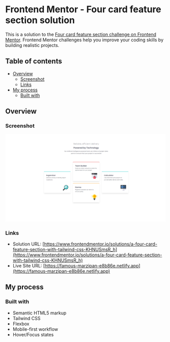 # Frontend Mentor - Four card feature section solution

This is a solution to the [Four card feature section challenge on Frontend Mentor](https://www.frontendmentor.io/challenges/four-card-feature-section-weK1eFYK). Frontend Mentor challenges help you improve your coding skills by building realistic projects.

## Table of contents

- [Overview](#overview)
  - [Screenshot](#screenshot)
  - [Links](#links)
- [My process](#my-process)
  - [Built with](#built-with)

## Overview

### Screenshot

![](images/screenshot.png)

### Links

- Solution URL: [https://www.frontendmentor.io/solutions/a-four-card-feature-section-with-tailwind-css-KHNUSmsR_h](https://www.frontendmentor.io/solutions/a-four-card-feature-section-with-tailwind-css-KHNUSmsR_h)
- Live Site URL: [https://famous-marzipan-e8b86e.netlify.app](https://famous-marzipan-e8b86e.netlify.app)

## My process

### Built with

- Semantic HTML5 markup
- Tailwind CSS
- Flexbox
- Mobile-first workflow
- Hover/Focus states
